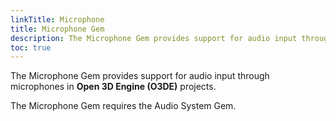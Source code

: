 ```yaml
---
linkTitle: Microphone
title: Microphone Gem
description: The Microphone Gem provides support for audio input through microphones in Open 3D Engine (O3DE) projects.
toc: true
---
```


The Microphone Gem provides support for audio input through microphones in **Open 3D Engine (O3DE)** projects.

The Microphone Gem requires the Audio System Gem.
